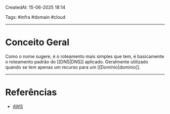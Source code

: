 CreatedAt: 15-06-2025 18:14

Tags: #infra #domain #cloud 

---
# Conceito Geral
Como o nome sugere, é o roteamento mais simples que tem, é basicamente o roteamento padrão do [[DNS|DNS]] aplicado.
Geralmente utilizado quando se tem apenas um recurso para um [[Domínio|domínio]].

---
# Referências
- [AWS](https://docs.aws.amazon.com/Route53/latest/DeveloperGuide/routing-policy-simple.html)